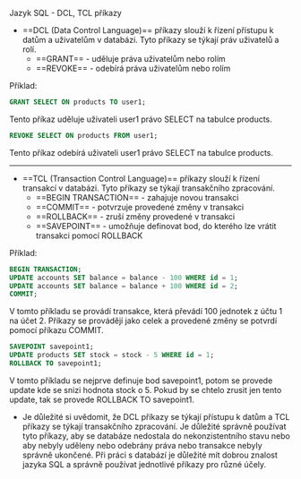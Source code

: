 Jazyk SQL - DCL, TCL příkazy

- ==DCL (Data Control Language)== příkazy slouží k řízení přístupu k datům a uživatelům v databázi. Tyto příkazy se týkají práv uživatelů a rolí.
    -   ==GRANT== - uděluje práva uživatelům nebo rolím
    -   ==REVOKE== - odebírá práva uživatelům nebo rolím

Příklad:
```sql
GRANT SELECT ON products TO user1;
```
Tento příkaz uděluje uživateli user1 právo SELECT na tabulce products.

```sql
REVOKE SELECT ON products FROM user1;
```
Tento příkaz odebírá uživateli user1 právo SELECT na tabulce products.

-----------------------------------------------------------------------

- ==TCL (Transaction Control Language)== příkazy slouží k řízení transakcí v databázi. Tyto příkazy se týkají transakčního zpracování.
    -   ==BEGIN TRANSACTION== - zahajuje novou transakci
    -   ==COMMIT== - potvrzuje provedené změny v transakci
    -  ==ROLLBACK== - zruší změny provedené v transakci
    -   ==SAVEPOINT== - umožňuje definovat bod, do kterého lze vrátit transakci pomocí ROLLBACK

Příklad:
```sql
BEGIN TRANSACTION;
UPDATE accounts SET balance = balance - 100 WHERE id = 1;
UPDATE accounts SET balance = balance + 100 WHERE id = 2;
COMMIT;
```
V tomto příkladu se provádí transakce, která převádí 100 jednotek z účtu 1 na účet 2. Příkazy se provádějí jako celek a provedené změny se potvrdí pomocí příkazu COMMIT.


```sql
SAVEPOINT savepoint1;
UPDATE products SET stock = stock - 5 WHERE id = 1;
ROLLBACK TO savepoint1;
```
V tomto příkladu se nejprve definuje bod savepoint1, potom se provede update kde se snizi hodnota stock o 5. Pokud by se chtelo zrusit jen tento update, tak se provede ROLLBACK TO savepoint1.

- Je důležité si uvědomit, že DCL příkazy se týkají přístupu k datům a TCL příkazy se týkají transakčního zpracování. Je důležité správně používat tyto příkazy, aby se databáze nedostala do nekonzistentního stavu nebo aby nebyly uděleny nebo odebrány práva nebo transakce nebyly správně ukončené. Při práci s databází je důležité mít dobrou znalost jazyka SQL a správně používat jednotlivé příkazy pro různé účely.